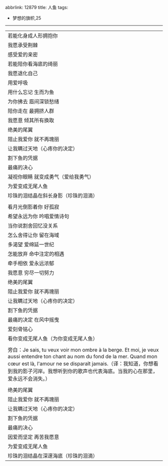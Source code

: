 abbrlink: 12879
title: 人鱼
tags:
  - 梦想的旗帜,25
---
|      |
|--|
|若能化身成人形拥抱你|
|我愿承受荆棘|
|感受爱的亲密|
|若能陪你看海底的绮丽|
|我愿退化自己|
|用爱呼吸|
|用什么忘记 生而为鱼|
|为你拂去 眉间深锁愁绪|
|陪你走在 最拥挤人群|
|我愿意 倾其所有换取|
|绝美的尾翼|
|阻止我爱你 就不再瑰丽|
|让我瞒过天地（心疼你的决定）|
|割下鱼的凭据|
|最痛的决心|
|凝视你眼睛 就变成勇气（爱给我勇气）|
|为爱变成无尾人鱼|
|珍珠的泪结晶在斜长身影（珍珠的泪滴）|
|      |
|看月光倒影着你 好孤寂|
|希望永远为你 吟唱爱情诗句|
|当你说割舍回忆没关系|
|怎么舍得让你 留在海域|
|多渴望 爱绵延一世纪|
|怎能放弃 命中注定的相遇|
|牵手相依 爱永远浓郁|
|我愿意 穷尽一切努力|
|绝美的尾翼|
|阻止我爱你 就不再瑰丽|
|让我瞒过天地（心疼你的决定）|
|割下鱼的凭据|
|最痛的决定 在风中摇曳|
|爱刻骨铭心|
|看你变成无尾人鱼（为你变成无尾人鱼）|
|      |
|旁白：Je sais, tu veux voir mon ombre à la berge. Et moi, je veux aussi entendre ton chant au nom du fond de la mer. Quand mon cœur est là, l'amour ne se disparaît jamais.（译：我知道，你想看到我的影子河岸。我想听到你的歌声也代表海底。当我的心在那里，爱永远不会消失。）|
|      |
|绝美的尾翼|
|阻止我爱你 就不再瑰丽|
|让我瞒过天地（心疼你的决定）|
|割下鱼的凭据|
|最痛的决心|
|因爱而坚定 再苦我愿意|
|为爱变成无尾人鱼|
|珍珠的泪结晶在深邃海底（珍珠的泪滴）|